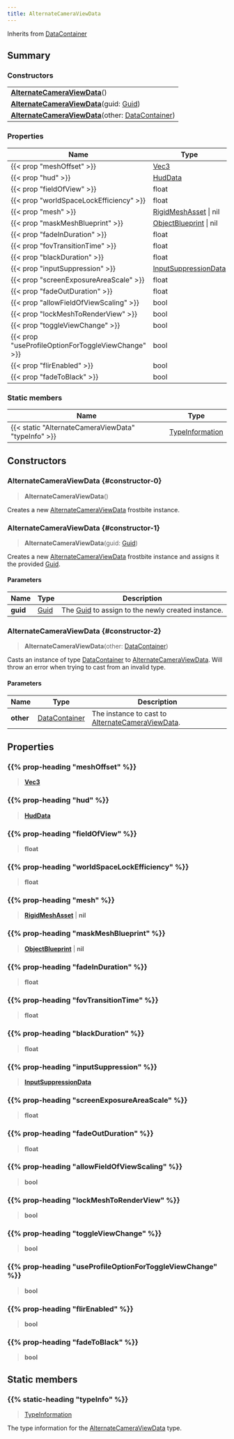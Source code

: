 ```yaml
---
title: AlternateCameraViewData
---
```


Inherits from 
[DataContainer](/vext/ref/shared/class/datacontainer)

## Summary
### Constructors
| |
| ----------- |
| **[AlternateCameraViewData](#constructor-0)**() |
| **[AlternateCameraViewData](#constructor-1)**(guid: [Guid](/vext/ref/shared/class/guid)) |
| **[AlternateCameraViewData](#constructor-2)**(other: [DataContainer](/vext/ref/shared/class/datacontainer)) |

### Properties
| Name | Type |
| ---- | ---- |
| {{< prop "meshOffset" >}} | [Vec3](/vext/ref/shared/class/vec3) |
| {{< prop "hud" >}} | [HudData](/vext/ref/fb/huddata) |
| {{< prop "fieldOfView" >}} | float |
| {{< prop "worldSpaceLockEfficiency" >}} | float |
| {{< prop "mesh" >}} | [RigidMeshAsset](/vext/ref/fb/rigidmeshasset) \| nil |
| {{< prop "maskMeshBlueprint" >}} | [ObjectBlueprint](/vext/ref/fb/objectblueprint) \| nil |
| {{< prop "fadeInDuration" >}} | float |
| {{< prop "fovTransitionTime" >}} | float |
| {{< prop "blackDuration" >}} | float |
| {{< prop "inputSuppression" >}} | [InputSuppressionData](/vext/ref/fb/inputsuppressiondata) |
| {{< prop "screenExposureAreaScale" >}} | float |
| {{< prop "fadeOutDuration" >}} | float |
| {{< prop "allowFieldOfViewScaling" >}} | bool |
| {{< prop "lockMeshToRenderView" >}} | bool |
| {{< prop "toggleViewChange" >}} | bool |
| {{< prop "useProfileOptionForToggleViewChange" >}} | bool |
| {{< prop "flirEnabled" >}} | bool |
| {{< prop "fadeToBlack" >}} | bool |

### Static members
| Name | Type |
| ---- | ---- |
| {{< static "AlternateCameraViewData" "typeInfo" >}} | [TypeInformation](/vext/ref/shared/class/typeinformation) |

## Constructors
### AlternateCameraViewData {#constructor-0}
> **AlternateCameraViewData**()

Creates a new [AlternateCameraViewData](/vext/ref/fb/alternatecameraviewdata) frostbite instance.

### AlternateCameraViewData {#constructor-1}
> **AlternateCameraViewData**(guid: [Guid](/vext/ref/shared/class/guid))

Creates a new [AlternateCameraViewData](/vext/ref/fb/alternatecameraviewdata) frostbite instance and assigns it the provided [Guid](/vext/ref/shared/class/guid).

#### Parameters
| Name | Type | Description |
| ---- | ---- | ----------- |
| **guid** | [Guid](/vext/ref/shared/class/guid) | The [Guid](/vext/ref/shared/class/guid) to assign to the newly created instance. |

### AlternateCameraViewData {#constructor-2}
> **AlternateCameraViewData**(other: [DataContainer](/vext/ref/shared/class/datacontainer))

Casts an instance of type [DataContainer](/vext/ref/shared/class/datacontainer) to [AlternateCameraViewData](/vext/ref/fb/alternatecameraviewdata). Will throw an error when trying to cast from an invalid type.

#### Parameters
| Name | Type | Description |
| ---- | ---- | ----------- |
| **other** | [DataContainer](/vext/ref/shared/class/datacontainer) | The instance to cast to [AlternateCameraViewData](/vext/ref/fb/alternatecameraviewdata). |

## Properties
### {{% prop-heading "meshOffset" %}}
> **[Vec3](/vext/ref/shared/class/vec3)**

### {{% prop-heading "hud" %}}
> **[HudData](/vext/ref/fb/huddata)**

### {{% prop-heading "fieldOfView" %}}
> **float**

### {{% prop-heading "worldSpaceLockEfficiency" %}}
> **float**

### {{% prop-heading "mesh" %}}
> **[RigidMeshAsset](/vext/ref/fb/rigidmeshasset)** | **nil**

### {{% prop-heading "maskMeshBlueprint" %}}
> **[ObjectBlueprint](/vext/ref/fb/objectblueprint)** | **nil**

### {{% prop-heading "fadeInDuration" %}}
> **float**

### {{% prop-heading "fovTransitionTime" %}}
> **float**

### {{% prop-heading "blackDuration" %}}
> **float**

### {{% prop-heading "inputSuppression" %}}
> **[InputSuppressionData](/vext/ref/fb/inputsuppressiondata)**

### {{% prop-heading "screenExposureAreaScale" %}}
> **float**

### {{% prop-heading "fadeOutDuration" %}}
> **float**

### {{% prop-heading "allowFieldOfViewScaling" %}}
> **bool**

### {{% prop-heading "lockMeshToRenderView" %}}
> **bool**

### {{% prop-heading "toggleViewChange" %}}
> **bool**

### {{% prop-heading "useProfileOptionForToggleViewChange" %}}
> **bool**

### {{% prop-heading "flirEnabled" %}}
> **bool**

### {{% prop-heading "fadeToBlack" %}}
> **bool**

## Static members
### {{% static-heading "typeInfo" %}}
> [TypeInformation](/vext/ref/shared/class/typeinformation)

The type information for the [AlternateCameraViewData](/vext/ref/fb/alternatecameraviewdata) type.

